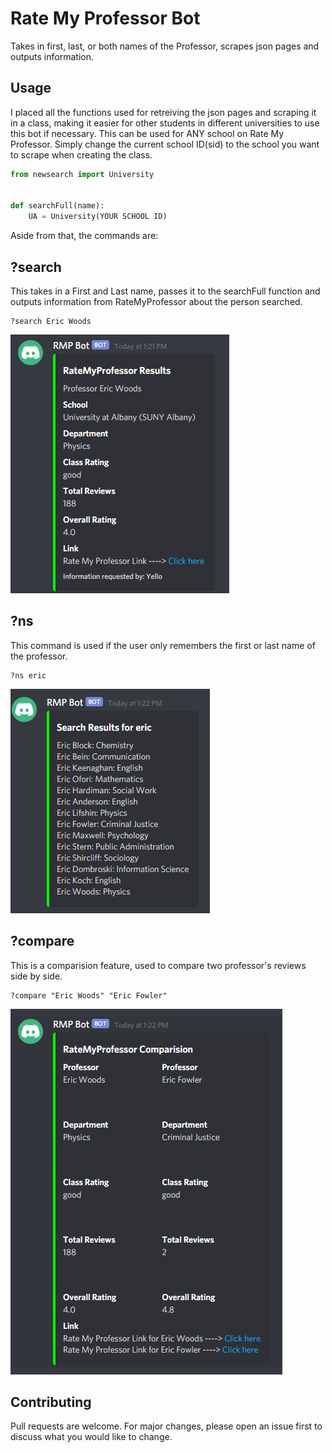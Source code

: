 # Rate My Professor Bot
 Takes in first, last, or both names of the Professor, scrapes json pages and outputs information.

## Usage
I placed all the functions used for retreiving the json pages and scraping it in a class, making it easier for other students in different universities to use this bot if necessary.  This can be used for ANY school on Rate My Professor. Simply change the current school ID(sid) to the school you want to scrape when creating the class. 
```python
from newsearch import University


def searchFull(name):
    UA = University(YOUR SCHOOL ID)
```
Aside from that, the commands are:
## ?search
This takes in a First and Last name, passes it to the searchFull function and outputs information from RateMyProfessor about the person searched. 
```
?search Eric Woods
```
![out for ?search](https://github.com/Mcheung7272/Rate-My-Professor-Bot/blob/master/ImagePreviews/exOutputRMP.png?raw=true "?search Output")

## ?ns
This command is used if the user only remembers the first or last name of the professor. 
```
?ns eric
```
![out for ?ns](https://github.com/Mcheung7272/Rate-My-Professor-Bot/blob/master/ImagePreviews/exOutputRMPns.png "?search Output")

## ?compare
This is a comparision feature, used to compare two professor's reviews side by side.
```
?compare "Eric Woods" "Eric Fowler"
```
![out for ?compare](https://github.com/Mcheung7272/Rate-My-Professor-Bot/blob/master/ImagePreviews/exOutputRMPcompare.png "?ns Output")

## Contributing
Pull requests are welcome. For major changes, please open an issue first to discuss what you would like to change.
